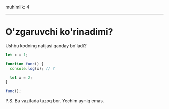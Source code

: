 muhimlik: 4

---

# O'zgaruvchi ko'rinadimi?

Ushbu kodning natijasi qanday bo'ladi?

```js
let x = 1;

function func() {
  console.log(x); // ?

  let x = 2;
}

func();
```

P.S. Bu vazifada tuzoq bor. Yechim ayniq emas.
